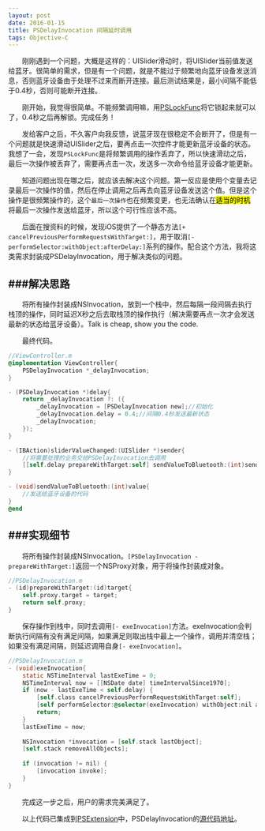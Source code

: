 ```yaml
---
layout: post
date: 2016-01-15
title: PSDelayInvocation 间隔延时调用
tags: Objective-C
---
```


　　刚刚遇到一个问题，大概是这样的：UISlider滑动时，将UISlider当前值发送给蓝牙。很简单的需求，但是有一个问题，就是不能过于频繁地向蓝牙设备发送消息，否则蓝牙设备由于处理不过来而断开连接。最后测试结果是，最小间隔不能低于0.4秒，否则可能断开连接。

　　刚开始，我觉得很简单。不能频繁调用嘛，用[PSLockFunc](https://github.com/Poi-Son/PSExtensions/blob/master/PSExtensions/PSExtensions/Foudation/Extensions/NSObject_Kit.h)将它锁起来就可以了，0.4秒之后再解锁。完成任务！

　　发给客户之后，不久客户向我反馈，说蓝牙现在很稳定不会断开了，但是有一个问题就是快速滑动UISlider之后，要再点击一次控件才能更新蓝牙设备的状态。我想了一会，发现`PSLockFunc`是将频繁调用的操作丢弃了，所以快速滑动之后，最后一次操作被丢弃了，需要再点击一次，发送多一次命令给蓝牙设备才能更新。

　　知道问题出现在哪之后，就应该去解决这个问题。第一反应是使用个变量去记录最后一次操作的值，然后在停止调用之后再去向蓝牙设备发送这个值。但是这个操作是很频繁操作的，这个`最后一次操作`也在频繁变更，也无法确认在<mark>适当的时机</mark>将最后一次操作发送给蓝牙，所以这个可行性应该不高。

　　后面在搜资料的时候，发现iOS提供了一个静态方法`[+ cancelPreviousPerformRequestsWithTarget:]`，用于取消`[- performSelector:withObject:afterDelay:]`系列的操作。配合这个方法，我将这类需求封装成PSDelayInvocation，用于解决类似的问题。

###解决思路
---
　　将所有操作封装成NSInvocation，放到一个栈中，然后每隔一段间隔去执行栈顶的操作，同时延迟X秒之后去取栈顶的操作执行（解决需要再点一次才会发送最新的状态给蓝牙设备）。Talk is cheap, show you the code.

　　最终代码。

```objective-c
//ViewController.m
@implementation ViewController{
    PSDelayInvocation *_delayInvocation;
}

- (PSDelayInvocation *)delay{
    return _delayInvocation ?: ({
        _delayInvocation = [PSDelayInvocation new];//初始化
        _delayInvocation.delay = 0.4;//间隔0.4秒发送最新状态
        _delayInvocation;
    });
}

- (IBAction)sliderValueChanged:(UISlider *)sender{
    //将需要处理的业务交给PSDelayInvocation去调用
    [[self.delay prepareWithTarget:self] sendValueToBluetooth:(int)sender.value];
}

- (void)sendValueToBluetooth:(int)value{
    //发送给蓝牙设备的代码
}
@end
```
###实现细节
---
　　将所有操作封装成NSInvocation。`[PSDelayInvocation -prepareWithTarget:]`返回一个NSProxy对象，用于将操作封装成对象。

```objective-c
//PSDelayInvocation.m
- (id)prepareWithTarget:(id)target{
    self.proxy.target = target;
    return self.proxy;
}
```
　　保存操作到栈中，同时去调用`[- exeInvocation]`方法。exeInvocation会判断执行间隔有没有满足间隔，如果满足则取出栈中最上一个操作，调用并清空栈；如果没有满足间隔，则延迟调用自身`[- exeInvocation]`。

```objective-c
//PSDelayInvocation.m
- (void)exeInvocation{
    static NSTimeInterval lastExeTime = 0;
    NSTimeInterval now = [[NSDate date] timeIntervalSince1970];
    if (now - lastExeTime < self.delay) {
        [self.class cancelPreviousPerformRequestsWithTarget:self];
        [self performSelector:@selector(exeInvocation) withObject:nil afterDelay:self.delay];
        return;
    }
    lastExeTime = now;
    
    NSInvocation *invocation = [self.stack lastObject];
    [self.stack removeAllObjects];
    
    if (invocation != nil) {
        [invocation invoke];
    }
}
```
　　完成这一步之后，用户的需求完美满足了。

　　以上代码已集成到[PSExtension](https://github.com/Poi-Son/PSExtensions)中，PSDelayInvocation的[源代码地址](https://github.com/Poi-Son/PSExtensions/blob/master/PSExtensions/PSExtensions/Foudation/Extensions/NSObject_Kit.h)。
